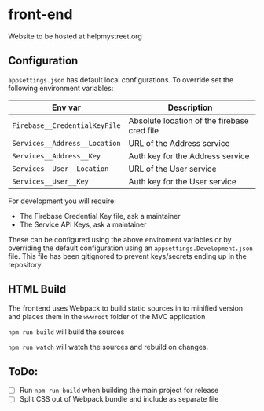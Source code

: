 # front-end

Website to be hosted at helpmystreet.org

## Configuration

`appsettings.json` has default local configurations. To override set the following environment variables:

| Env var                       | Description                                 |
| ----------------------------- | ------------------------------------------- |
| `Firebase__CredentialKeyFile` | Absolute location of the firebase cred file |
| `Services__Address__Location` | URL of the Address service                  |
| `Services__Address__Key`      | Auth key for the Address service            |
| `Services__User__Location`    | URL of the User service                     |
| `Services__User__Key`         | Auth key for the User service               |

For development you will require:

- The Firebase Credential Key file, ask a maintainer
- The Service API Keys, ask a maintainer

These can be configured using the above enviroment variables or by overriding the default configuration using an `appsettings.Development.json` file. This file has been gitignored to prevent keys/secrets ending up in the repository.

## HTML Build

The frontend uses Webpack to build static sources in to minified version and places them in the `wwwroot` folder of the MVC application

`npm run build` will build the sources

`npm run watch` will watch the sources and rebuild on changes.

## ToDo:

- [ ] Run `npm run build` when building the main project for release
- [ ] Split CSS out of Webpack bundle and include as separate file
